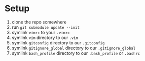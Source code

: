 Setup
=
 1. clone the repo somewhere
 1. run `git submodule update --init`
 1. symlink `vimrc` to your `.vimrc`
 1. symlink `vim` directory to our `.vim`
 1. symlink `gitconfig` directory to our `.gitconfig`
 1. symlink `gitignore_global` directory to our `.gitignore_global`
 1. symlink `bash_profile` directory to our `.bash_profile` or `.bashrc`

